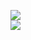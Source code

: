 [![](https://img.shields.io/badge/Made%20With-Github%20Spray-lightgrey.svg?style=for-the-badge&logo=github)](https://github.com/Annihil/github-spray#20952)  
[![](https://i.imgur.com/2DrTn0Z.gif)](https://github.com/Annihil/github-spray)